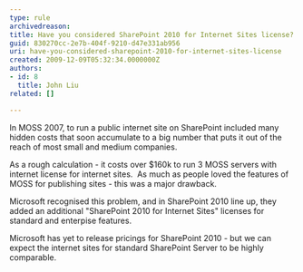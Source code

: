 ```yaml
---
type: rule
archivedreason: 
title: Have you considered SharePoint 2010 for Internet Sites license?
guid: 830270cc-2e7b-404f-9210-d47e331ab956
uri: have-you-considered-sharepoint-2010-for-internet-sites-license
created: 2009-12-09T05:32:34.0000000Z
authors:
- id: 8
  title: John Liu
related: []

---
```


In MOSS 2007, to run a public internet site on SharePoint included many hidden costs that soon accumulate to a big number that puts it out of the reach of most small and medium companies.

 As a rough calculation - it costs over $160k to run 3 MOSS servers with internet license for internet sites.  As much as people loved the features of MOSS for publishing sites - this was a major drawback.  
<!--endintro-->
 Microsoft recognised this problem, and in SharePoint 2010 line up, they added an additional "SharePoint 2010 for Internet Sites" licenses for standard and enterpise features. 

 Microsoft has yet to release pricings for SharePoint 2010 - but we can expect the internet sites for standard SharePoint Server to be highly comparable.
